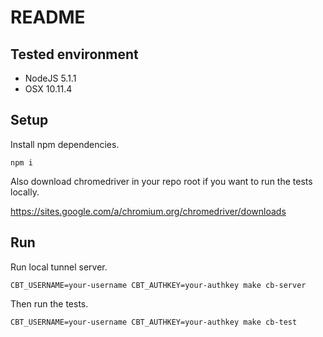 # README

## Tested environment

- NodeJS 5.1.1
- OSX 10.11.4

## Setup

Install npm dependencies.

    npm i

Also download chromedriver in your repo root if you want to run the tests locally.

<https://sites.google.com/a/chromium.org/chromedriver/downloads>

## Run

Run local tunnel server.

    CBT_USERNAME=your-username CBT_AUTHKEY=your-authkey make cb-server

Then run the tests.

    CBT_USERNAME=your-username CBT_AUTHKEY=your-authkey make cb-test

